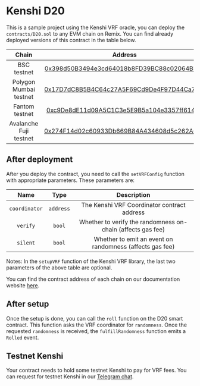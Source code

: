 # Kenshi D20

This is a sample project using the Kenshi VRF oracle,
you can deploy the `contracts/D20.sol` to any EVM chain on Remix.
You can find already deployed versions of this contract in the
table below.

|       **Chain**        |                                                           **Address**                                                           |
| :--------------------: | :-----------------------------------------------------------------------------------------------------------------------------: |
|      BSC testnet       |  [0x398d50B3494e3cd64018b8FD39BC88c02064BF98](https://testnet.bscscan.com/address/0x398d50B3494e3cd64018b8FD39BC88c02064BF98)   |
| Polygon Mumbai testnet | [0x17D7dC8B5B4C64c27A5F69Cd9De4F97D44Ca7af5](https://mumbai.polygonscan.com/address/0x17D7dC8B5B4C64c27A5F69Cd9De4F97D44Ca7af5) |
|     Fantom testnet     |  [0xc9De8dE11d09A5C1C3e5E9B5a104e3357ff6148d](https://testnet.ftmscan.com/address/0xc9De8dE11d09A5C1C3e5E9B5a104e3357ff6148d)   |
| Avalanche Fuji testnet |  [0x274F14d02c60933Db669B84A434608d5c262A603](https://testnet.snowtrace.io/address/0x274f14d02c60933db669b84a434608d5c262a603)  |

## After deployment

After you deploy the contract, you need to call the `setVRFConfig` function
with appropriate parameters. These parameters are:

|   **Name**    | **Type**  |                       **Description**                       |
| :-----------: | :-------: | :---------------------------------------------------------: |
| `coordinator` | `address` |         The Kenshi VRF Coordinator contract address         |
|   `verify`    |  `bool`   | Whether to verify the randomness on-chain (affects gas fee) |
|   `silent`    |  `bool`   |  Whether to emit an event on randomness (affects gas fee)   |

Notes: In the `setupVRF` function of the Kenshi VRF library, the last two parameters of the above
table are optional.

You can find the contract address of each chain on our documentation
website [here](https://docs.kenshi.io/services/vrf/contracts.html).

## After setup

Once the setup is done, you can call the `roll` function on the D20 smart contract.
This function asks the VRF coordinator for `randomness`. Once the requested `randomness`
is received, the `fulfillRandomness` function emits a `Rolled` event.

## Testnet Kenshi

Your contract needs to hold some testnet Kenshi to pay for VRF fees. You can request for
testnet Kenshi in our [Telegram chat](https://t.me/kenshi_token).
